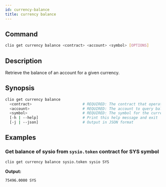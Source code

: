 ```yaml
---
id: currency-balance
title: currency balance
---
```


## Command

```sh
clio get currency balance <contract> <account> <symbol> [OPTIONS]
```

## Description

Retrieve the balance of an account for a given currency.

## Synopsis

```sh
clio get currency balance
  <contract>                       # REQUIRED: The contract that operates the currency
  <account>                        # REQUIRED: The account to query balances for
  <symbol>                         # REQUIRED: The symbol for the currency if the contract operates multiple currencies
  [-h | --help]                    # Print this help message and exit
  [-j | --json]                    # Output in JSON format
```

## Examples

### Get balance of sysio from `sysio.token` contract for SYS symbol

```sh
clio get currency balance sysio.token sysio SYS
```

**Output:**

```console
75496.0000 SYS
```
